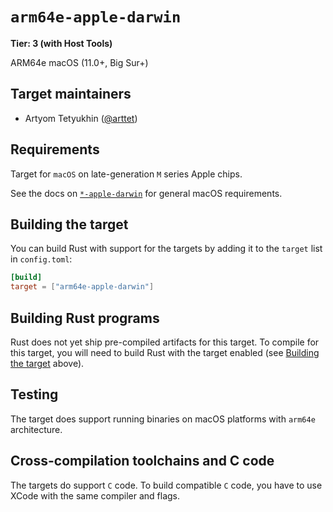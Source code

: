 # `arm64e-apple-darwin`

**Tier: 3 (with Host Tools)**

ARM64e macOS (11.0+, Big Sur+)

## Target maintainers

- Artyom Tetyukhin ([@arttet](https://github.com/arttet))

## Requirements

Target for `macOS` on late-generation `M` series Apple chips.

See the docs on [`*-apple-darwin`](apple-darwin.md) for general macOS requirements.

## Building the target

You can build Rust with support for the targets by adding it to the `target` list in `config.toml`:

```toml
[build]
target = ["arm64e-apple-darwin"]
```

## Building Rust programs

Rust does not yet ship pre-compiled artifacts for this target.
To compile for this target, you will need to build Rust with the target enabled (see [Building the target](#building-the-target) above).

## Testing

The target does support running binaries on macOS platforms with `arm64e` architecture.

## Cross-compilation toolchains and C code

The targets do support `C` code.
To build compatible `C` code, you have to use XCode with the same compiler and flags.
